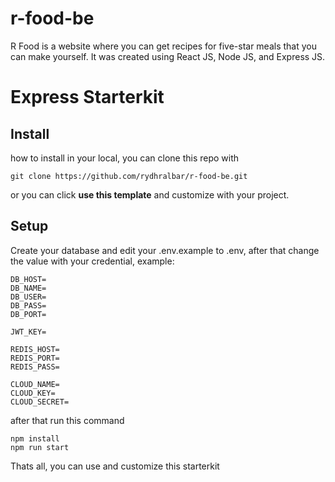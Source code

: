 # r-food-be
R Food is a website where you can get recipes for five-star meals that you can make yourself. It was created using React JS, Node JS, and Express JS.

# Express Starterkit

## Install

how to install in your local, you can clone this repo with

``` git clone https://github.com/rydhralbar/r-food-be.git ```

or you can click <b>use this template</b> and customize with your project.

## Setup

Create your database and edit your .env.example to .env, after that change the value with your credential, example:
```
DB_HOST=
DB_NAME=
DB_USER=
DB_PASS=
DB_PORT=

JWT_KEY=

REDIS_HOST=
REDIS_PORT=
REDIS_PASS=

CLOUD_NAME=
CLOUD_KEY=
CLOUD_SECRET=
```

after that run this command

```
npm install
npm run start
```
Thats all, you can use and customize this starterkit

